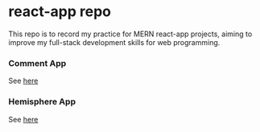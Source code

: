 # react-app repo
This repo is to record my practice for MERN react-app projects, aiming to improve my full-stack development skills for web programming.

### Comment App
See [here](https://github.com/yangfei4/react-app/tree/main/comment-app)

### Hemisphere App
See [here](https://github.com/yangfei4/react-app/tree/main/hemisphere)
